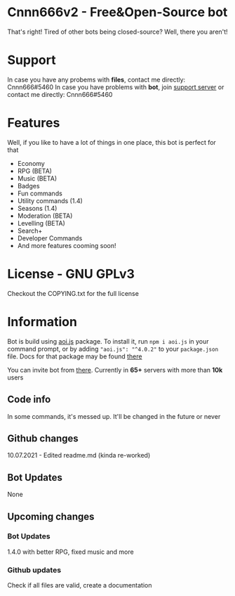 # Cnnn666v2 - Free&Open-Source bot
That's right! Tired of other bots being closed-source? Well, there you aren't!

# Support
In case you have any probems with **files**, contact me directly: Cnnn666#5460
In case you have problems with **bot**, join [support server](https://discord.gg/mt4hDxQpPg) or contact me directly: Cnnn666#5460

# Features
Well, if you like to have a lot of things in one place, this bot is perfect for that
- Economy
- RPG (BETA)
- Music (BETA)
- Badges
- Fun commands
- Utility commands (1.4)
- Seasons (1.4)
- Moderation (BETA)
- Levelling (BETA)
- Search+
- Developer Commands
- And more features cooming soon!

# License - GNU GPLv3
Checkout the COPYING.txt for the full license

# Information
Bot is build using [aoi.js](https://aoi.js.org/) package.
To install it, run `npm i aoi.js` in your command prompt,
or by adding `"aoi.js": "^4.0.2"` to your `package.json` file.
Docs for that package may be found [there](https://aoi.leref.ga/)

You can invite bot from [there](https://top.gg/bot/794583111647494174/invite/). 
Currently in **65+** servers with more than **10k** users

## Code info
In some commands, it's messed up. It'll be changed in the future or never

## Github changes
10.07.2021 - Edited readme.md (kinda re-worked)

## Bot Updates
None

## Upcoming changes
### Bot Updates
1.4.0 with better RPG, fixed music and more

### Github updates
Check if all files are valid, create a documentation
